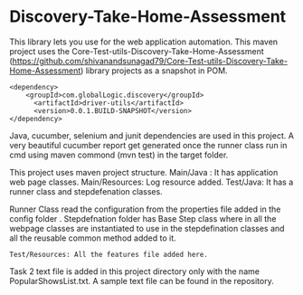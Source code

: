 # Discovery-Take-Home-Assessment
This library lets you use for the web application automation. This maven project uses the Core-Test-utils-Discovery-Take-Home-Assessment (https://github.com/shivanandsunagad79/Core-Test-utils-Discovery-Take-Home-Assessment) library projects as a snapshot in POM.

  <!-- driver utils module from gloalLogic core test utils project -->
    <dependency>
        <groupId>com.globalLogic.discovery</groupId>
	      <artifactId>driver-utils</artifactId>
	      <version>0.0.1.BUILD-SNAPSHOT</version>
    </dependency>
Java, cucumber, selenium and junit dependencies are used in this project.
A very beautiful cucumber report get generated once the runner class run in cmd using maven commond (mvn test) in the target folder.

This project uses maven project structure.
    Main/Java : It has application web page classes.
    Main/Resources: Log resource added.
    Test/Java: It has a runner class and stepdefenation classes.

Runner Class read the configuration from the properties file added in the config folder .
Stepdefnation folder has Base Step class where in all the webpage classes are instantiated to use in the stepdefination classes and all the reusable common method added to it.

    Test/Resources: All the features file added here.

Task 2 text file is added in this project directory only with the name PopularShowsList.txt. A sample text file can be found in the repository.
